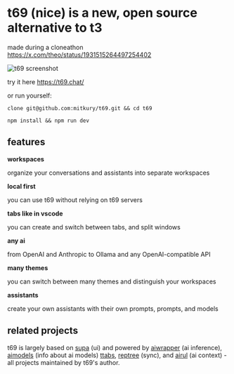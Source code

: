 # t69 (nice) is a new, open source alternative to t3

made during a cloneathon https://x.com/theo/status/1931515264497254402

![t69 screenshot](https://github.com/mitkury/t69/blob/main/docs/assets/screenshot.png)

try it here https://t69.chat/

or run yourself:
```
clone git@github.com:mitkury/t69.git && cd t69
```

```
npm install && npm run dev
```

## features

**workspaces**

organize your conversations and assistants into separate workspaces

**local first**

you can use t69 without relying on t69 servers

**tabs like in vscode**

you can create and switch between tabs, and split windows

**any ai**

from OpenAI and Anthropic to Ollama and any OpenAI-compatible API

**many themes**

you can switch between many themes and distinguish your workspaces

**assistants**

create your own assistants with their own prompts, prompts, and models

## related projects
t69 is largely based on [supa](https://github.com/supaorg/supa) (ui) and powered by [aiwrapper](https://github.com/mitkury/aiwrapper) (ai inference), [aimodels](https://github.com/mitkury/aimodels) (info about ai models) [ttabs](https://github.com/mitkury/ttabs), [reptree](https://github.com/mitkury/reptree) (sync), and [airul](https://github.com/mitkury/airul) (ai context) - all projects maintained by t69's author.
